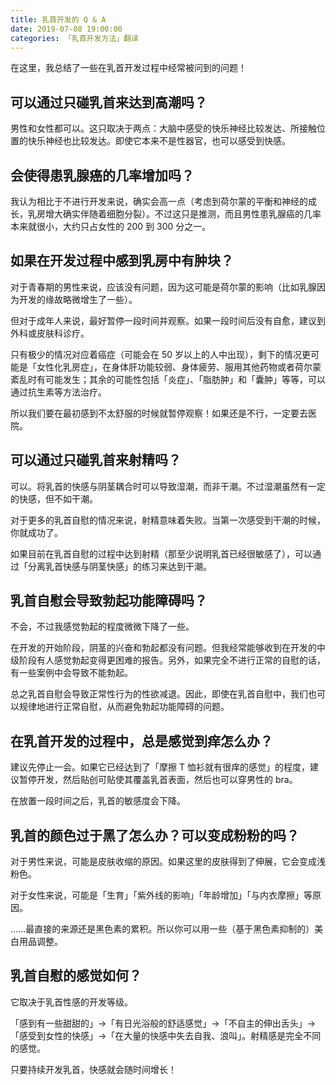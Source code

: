 ```yaml
---
title: 乳首开发的 Q & A
date: 2019-07-08 19:00:00
categories: 「乳首开发方法」翻译
---
```


在这里，我总结了一些在乳首开发过程中经常被问到的问题！

<!--more-->

## 可以通过只碰乳首来达到高潮吗？

男性和女性都可以。这只取决于两点：大脑中感受的快乐神经比较发达、所接触位置的快乐神经也比较发达。即使它本来不是性器官，也可以感受到快感。

## 会使得患乳腺癌的几率增加吗？

我认为相比于不进行开发来说，确实会高一点（考虑到荷尔蒙的平衡和神经的成长，乳房增大确实伴随着细胞分裂）。不过这只是推测，而且男性患乳腺癌的几率本来就很小，大约只占女性的 200 到 300 分之一。

## 如果在开发过程中感到乳房中有肿块？

对于青春期的男性来说，应该没有问题，因为这可能是荷尔蒙的影响（比如乳腺因为开发的缘故略微增生了一些）。

但对于成年人来说，最好暂停一段时间并观察。如果一段时间后没有自愈，建议到外科或皮肤科诊疗。

只有极少的情况对应着癌症（可能会在 50 岁以上的人中出现），剩下的情况更可能是「女性化乳房症」，在身体肝功能较弱、身体疲劳、服用其他药物或者荷尔蒙紊乱时有可能发生；其余的可能性包括「炎症」、「脂肪肿」和「囊肿」等等，可以通过抗生素等方法治疗。

所以我们要在最初感到不太舒服的时候就暂停观察！如果还是不行，一定要去医院。

## 可以通过只碰乳首来射精吗？

可以。将乳首的快感与阴茎耦合时可以导致湿潮，而非干潮。不过湿潮虽然有一定的快感，但不如干潮。

对于更多的乳首自慰的情况来说，射精意味着失败。当第一次感受到干潮的时候，你就成功了。

如果目前在乳首自慰的过程中达到射精（那至少说明乳首已经很敏感了），可以通过「分离乳首快感与阴茎快感」的练习来达到干潮。

## 乳首自慰会导致勃起功能障碍吗？

不会，不过我感觉勃起的程度微微下降了一些。

在开发的开始阶段，阴茎的兴奋和勃起都没有问题。但我经常能够收到在开发的中级阶段有人感觉勃起变得更困难的报告。另外，如果完全不进行正常的自慰的话，有一些案例中会导致不能勃起。

总之乳首自慰会导致正常性行为的性欲减退。因此，即使在乳首自慰中，我们也可以规律地进行正常自慰，从而避免勃起功能障碍的问题。

## 在乳首开发的过程中，总是感觉到痒怎么办？

建议先停止一会。如果它已经达到了「摩擦 T 恤衫就有很痒的感觉」的程度，建议暂停开发，然后贴创可贴使其覆盖乳首表面，然后也可以穿男性的 bra。

在放置一段时间之后，乳首的敏感度会下降。

## 乳首的颜色过于黑了怎么办？可以变成粉粉的吗？

对于男性来说，可能是皮肤收缩的原因。如果这里的皮肤得到了伸展，它会变成浅粉色。

对于女性来说，可能是「生育」「紫外线的影响」「年龄增加」「与内衣摩擦」等原因。

……最直接的来源还是黑色素的累积。所以你可以用一些（基于黑色素抑制的）美白用品调整。

## 乳首自慰的感觉如何？

它取决于乳首性感的开发等级。

「感到有一些甜甜的」→「有日光浴般的舒适感觉」→「不自主的伸出舌头」→「感受到女性的快感」→「在大量的快感中失去自我、浪叫」。射精感是完全不同的感觉。

只要持续开发乳首，快感就会随时间增长！